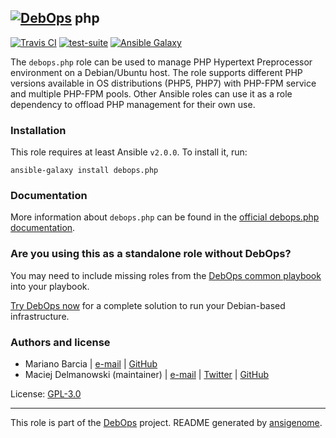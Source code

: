 ## [![DebOps](https://debops.org/images/debops-small.png)](https://debops.org) php

<!-- This file was generated by Ansigenome. Do not edit this file directly but
     instead have a look at the files in the ./meta/ directory. -->

[![Travis CI](https://img.shields.io/travis/debops/ansible-php.svg?style=flat)](https://travis-ci.org/debops/ansible-php)
[![test-suite](https://img.shields.io/badge/test--suite-ansible--php-blue.svg?style=flat)](https://github.com/debops/test-suite/tree/master/ansible-php/)
[![Ansible Galaxy](https://img.shields.io/badge/galaxy-debops.php-660198.svg?style=flat)](https://galaxy.ansible.com/debops/php)


The `debops.php` role can be used to manage PHP Hypertext Preprocessor
environment on a Debian/Ubuntu host. The role supports different PHP versions
available in OS distributions (PHP5, PHP7) with PHP-FPM service and multiple
PHP-FPM pools. Other Ansible roles can use it as a role dependency to offload
PHP management for their own use.

### Installation

This role requires at least Ansible `v2.0.0`. To install it, run:

```Shell
ansible-galaxy install debops.php
```

### Documentation

More information about `debops.php` can be found in the
[official debops.php documentation](https://docs.debops.org/en/latest/ansible/roles/ansible-php/docs/).



### Are you using this as a standalone role without DebOps?

You may need to include missing roles from the [DebOps common
playbook](https://github.com/debops/debops-playbooks/blob/master/playbooks/common.yml)
into your playbook.

[Try DebOps now](https://debops.org/) for a complete solution to run your Debian-based infrastructure.





### Authors and license

- Mariano Barcia | [e-mail](mailto:mariano.barcia@gmail.com) | [GitHub](https://github.com/mbarcia)
- Maciej Delmanowski (maintainer) | [e-mail](mailto:drybjed@gmail.com) | [Twitter](https://twitter.com/drybjed) | [GitHub](https://github.com/drybjed)

License: [GPL-3.0](https://tldrlegal.com/license/gnu-general-public-license-v3-%28gpl-3%29)

***

This role is part of the [DebOps](https://debops.org/) project. README generated by [ansigenome](https://github.com/nickjj/ansigenome/).
